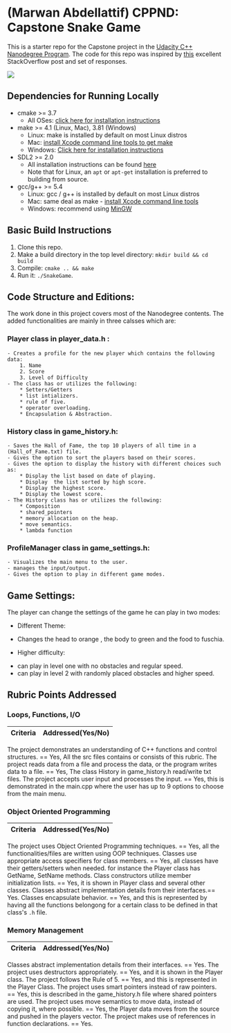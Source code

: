 # (Marwan Abdellattif) CPPND: Capstone Snake Game

This is a starter repo for the Capstone project in the [Udacity C++ Nanodegree Program](https://www.udacity.com/course/c-plus-plus-nanodegree--nd213). The code for this repo was inspired by [this](https://codereview.stackexchange.com/questions/212296/snake-game-in-c-with-sdl) excellent StackOverflow post and set of responses.

<img src="snake_game.gif"/>


## Dependencies for Running Locally
* cmake >= 3.7
  * All OSes: [click here for installation instructions](https://cmake.org/install/)
* make >= 4.1 (Linux, Mac), 3.81 (Windows)
  * Linux: make is installed by default on most Linux distros
  * Mac: [install Xcode command line tools to get make](https://developer.apple.com/xcode/features/)
  * Windows: [Click here for installation instructions](http://gnuwin32.sourceforge.net/packages/make.htm)
* SDL2 >= 2.0
  * All installation instructions can be found [here](https://wiki.libsdl.org/Installation)
  * Note that for Linux, an `apt` or `apt-get` installation is preferred to building from source.
* gcc/g++ >= 5.4
  * Linux: gcc / g++ is installed by default on most Linux distros
  * Mac: same deal as make - [install Xcode command line tools](https://developer.apple.com/xcode/features/)
  * Windows: recommend using [MinGW](http://www.mingw.org/)

## Basic Build Instructions

1. Clone this repo.
2. Make a build directory in the top level directory: `mkdir build && cd build`
3. Compile: `cmake .. && make`
4. Run it: `./SnakeGame`.

## Code Structure and Editions:

The work done in this project covers most of the Nanodegree contents. The added functionalities are mainly in three calsses which are:
### Player class in player_data.h :
    - Creates a profile for the new player which contains the following data:
        1. Name
        2. Score
        3. Level of Difficulty
    - The class has or utilizes the following:
        * Setters/Getters
        * list intializers.
        * rule of five.
        * operator overloading.
        * Encapsulation & Abstraction. 
### History class in game_history.h:
    - Saves the Hall of Fame, the top 10 players of all time in a (Hall_of_Fame.txt) file. 
    - Gives the option to sort the players based on their scores.
    - Gives the option to display the history with different choices such as:
        * Display the list based on date of playing. 
        * Display  the list sorted by high score.
        * Display the highest score.
        * Display the lowest score.
    - The History class has or utilizes the following:
        * Composition
        * shared_pointers
        * memory allocation on the heap. 
        * move semantics. 
        * lambda function
### ProfileManager class in game_settings.h: 
    - Visualizes the main menu to the user. 
    - manages the input/output.
    - Gives the option to play in different game modes.

## Game Settings: 
The player can change the settings of the game he can play in two modes:
- Different Theme: 
* Changes the head to orange , the body to green and the food to fuschia. 
- Higher difficulty:
* can play in level one with no obstacles and regular speed. 
* can play in level 2 with randomly placed obstacles and higher speed.

## Rubric Points Addressed

### Loops, Functions, I/O
|Criteria| Addressed(Yes/No)|
|--------|------------|
The project demonstrates an understanding of C++ functions and control structures. == Yes, All the src files contains or consists of this rubric.
The project reads data from a file and process the data, or the program writes data to a file. == Yes, The class History in game_history.h read/write txt files.
The project accepts user input and processes the input. == Yes, this is demonstrated in the main.cpp where the user has up to 9 options to choose from the main menu. 

### Object Oriented Programming
|Criteria| Addressed(Yes/No)|
|--------|------------|
The project uses Object Oriented Programming techniques. == Yes, all the functionalities/files are written using OOP techniques.
Classes use appropriate access specifiers for class members. == Yes, all classes have their getters/setters when needed. for instance the Player class has GetName, SetName methods.
Class constructors utilize member initialization lists. == Yes, it is shown in Player class and several other classes.
Classes abstract implementation details from their interfaces.== Yes.
Classes encapsulate behavior. == Yes, and this is represented by having all the functions belongong for a certain class to be defined in that class's `.h` file.


### Memory Management
|Criteria| Addressed(Yes/No)|
|--------|------------|
Classes abstract implementation details from their interfaces. == Yes.
The project uses destructors appropriately. == Yes, and it is shown in the Player class.
The project follows the Rule of 5. == Yes, and this is represented in the Player Class. 
The project uses smart pointers instead of raw pointers. == Yes, this is described in the game_history.h file where shared pointers are used.
The project uses move semantics to move data, instead of copying it, where possible. == Yes, the Player data moves from the source and pushed in the players vector.
The project makes use of references in function declarations. == Yes. 